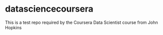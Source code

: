 # datasciencecoursera
This is a test repo required by the Coursera Data Scientist course from John Hopkins
